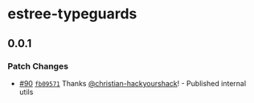 # estree-typeguards

## 0.0.1

### Patch Changes

- [#90](https://github.com/christian-hackyourshack/npm/pull/90) [`fb09571`](https://github.com/christian-hackyourshack/npm/commit/fb095716596542de4a2e8cf96bee2bf3e4162fa4) Thanks [@christian-hackyourshack](https://github.com/christian-hackyourshack)! - Published internal utils
